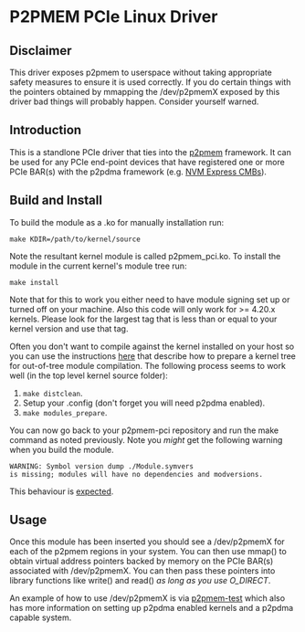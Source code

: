 # P2PMEM PCIe Linux Driver

## Disclaimer

This driver exposes p2pmem to userspace without taking appropriate
safety measures to ensure it is used correctly. If you do certain
things with the pointers obtained by mmapping the /dev/p2pmemX exposed
by this driver bad things will probably happen. Consider yourself
warned.

## Introduction

This is a standlone PCIe driver that ties into the [p2pmem][1]
framework. It can be used for any PCIe end-point devices that have
registered one or more PCIe BAR(s) with the p2pdma framework (e.g. [NVM
Express CMBs][2]).

## Build and Install

To build the module as a .ko for manually installation run:

```
make KDIR=/path/to/kernel/source
```

Note the resultant kernel module is called p2pmem_pci.ko. To install
the module in the current kernel's module tree run:

```
make install
```

Note that for this to work you either need to have module signing set
up or turned off on your machine. Also this code will only work for >=
4.20.x kernels. Please look for the largest tag that is less than or
equal to your kernel version and use that tag.

Often you don't want to compile against the kernel installed on your
host so you can use the instructions [here][3] that describe how to
prepare a kernel tree for out-of-tree module compilation. The
following process seems to work well (in the top level kernel source
folder):

1. ```make distclean```.
2. Setup your .config (don't forget you will need p2pdma enabled).
3. ```make modules_prepare```.

You can now go back to your p2pmem-pci repository and run the make
command as noted previously. Note you *might* get the following
warning when you build the module.

```
WARNING: Symbol version dump ./Module.symvers
is missing; modules will have no dependencies and modversions.
```
This behaviour is [expected][3].

## Usage

Once this module has been inserted you should see a /dev/p2pmemX for
each of the p2pmem regions in your system. You can then use mmap() to
obtain virtual address pointers backed by memory on the PCIe BAR(s)
associated with /dev/p2pmemX. You can then pass these pointers into
library functions like write() and read() *as long as you use
O_DIRECT*.

An example of how to use /dev/p2pmemX is via [p2pmem-test][4] which
also has more information on setting up p2pdma enabled kernels and a
p2pdma capable system.

[1]: https://www.kernel.org/doc/html/latest/driver-api/pci/p2pdma.html
[2]: https://www.flashmemorysummit.com/English/Collaterals/Proceedings/2018/20180809_NVMF-301-1_Maier.pdf
[3]: https://www.kernel.org/doc/Documentation/kbuild/modules.txt
[4]: https://github.com/sbates130272/p2pmem-test
